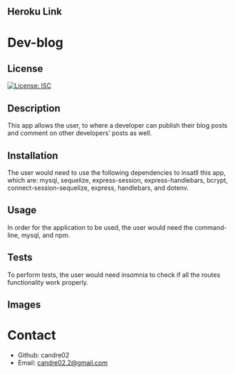 ## Heroku Link


# Dev-blog

## License
[![License: ISC](https://img.shields.io/badge/License-ISC-blue.svg)](https://opensource.org/licenses/ISC)

## Description
This app allows the user, to where a developer can publish their blog posts and comment on other developers’ posts as well.

## Installation
The user would need to use the following dependencies to insatll this app, which are: mysql, sequelize, express-session, express-handlebars, bcrypt, connect-session-sequelize, express, handlebars, and dotenv.

## Usage
In order for the application to be used, the user would need the command-line, mysql, and npm.

## Tests
To perform tests, the user would need insomnia to check if all the routes functionality work properly.

## Images



# Contact
* Github: candre02
* Email: candre02.2@gmail.com